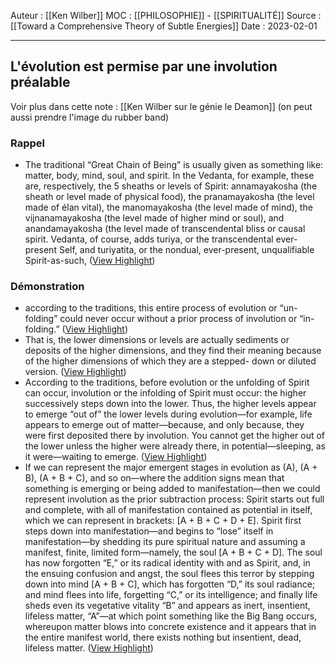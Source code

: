 Auteur : [[Ken Wilber]]
MOC :  [[PHILOSOPHIE]] - [[SPIRITUALITÉ]] 
Source : [[Toward a Comprehensive Theory of Subtle Energies]]
Date : 2023-02-01
***

## L'évolution est permise par une involution préalable
Voir plus dans cette note : [[Ken Wilber sur le génie le Deamon]]
(on peut aussi prendre l'image du rubber band)

### Rappel 
- The traditional “Great Chain of Being” is usually given as something
  like: matter, body, mind, soul, and spirit. In the Vedanta, for
  example, these are, respectively, the 5 sheaths or levels of Spirit:
  annamayakosha (the sheath or level made of physical food), the
  pranamayakosha (the level made of élan vital), the manomayakosha
  (the level made of mind), the vijnanamayakosha (the level made of
  higher mind or soul), and anandamayakosha (the level made of
  transcendental bliss or causal spirit. Vedanta, of course, adds turiya, or
  the transcendental ever-present Self, and turiyatita, or the nondual,
  ever-present, unqualifiable Spirit-as-such, ([View Highlight](https://read.readwise.io/read/01grdnsw4daacwkj0z2exf26z7))

### Démonstration 
- according to the traditions, this entire process of evolution or “un-
  folding” could never occur without a prior process of involution or “in-
  folding.” ([View Highlight](https://read.readwise.io/read/01grdpn84enm84r20wrt91a8gh))
- That is, the lower dimensions or levels are actually
  sediments or deposits of the higher dimensions, and they find their
  meaning because of the higher dimensions of which they are a stepped-
  down or diluted version. ([View Highlight](https://read.readwise.io/read/01grdpnf0m1042rakzb2qyf4nj))
- According to the traditions, before
  evolution or the unfolding of Spirit can occur, involution or the
  infolding of Spirit must occur: the higher successively steps down into
  the lower. Thus, the higher levels appear to emerge “out of” the lower
  levels during evolution—for example, life appears to emerge out of
  matter—because, and only because, they were first deposited there by
  involution. You cannot get the higher out of the lower unless the higher
  were already there, in potential—sleeping, as it were—waiting to
  emerge. ([View Highlight](https://read.readwise.io/read/01grdpnw30fmcm2as9bgnw4598))
- If we can represent the major emergent stages in evolution as (A), (A +
  B), (A + B + C), and so on—where the addition signs mean that
  something is emerging or being added to manifestation—then we could
  represent involution as the prior subtraction process: Spirit starts out
  full and complete, with all of manifestation contained as potential in
  itself, which we can represent in brackets: [A + B + C + D + E]. Spirit
  first steps down into manifestation—and begins to “lose” itself in
  manifestation—by shedding its pure spiritual nature and assuming a
  manifest, finite, limited form—namely, the soul [A + B + C + D]. The
  soul has now forgotten “E,” or its radical identity with and as Spirit,
  and, in the ensuing confusion and angst, the soul flees this terror by
  stepping down into mind [A + B + C], which has forgotten “D,” its soul
  radiance; and mind flees into life, forgetting “C,” or its intelligence; and
  finally life sheds even its vegetative vitality “B” and appears as inert,
  insentient, lifeless matter, “A”—at which point something like the Big
  Bang occurs, whereupon matter blows into concrete existence and it
  appears that in the entire manifest world, there exists nothing but
  insentient, dead, lifeless matter. ([View Highlight](https://read.readwise.io/read/01grdpvmvzt23attb4qavc8sjk))